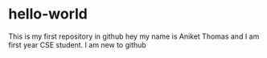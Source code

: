 # hello-world
This is my first repository in github
hey my name is Aniket Thomas and I am first year CSE student. I am new to github
